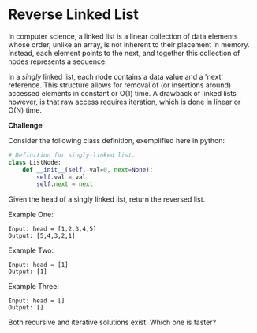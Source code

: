 # Reverse Linked List

In computer science, a linked list is a linear collection of data elements whose order, unlike an array, is not inherent to their placement in memory. Instead, each element points to the next, and together this collection of nodes represents a sequence.

In a *singly* linked list, each node contains a data value and a 'next' reference. This structure allows for removal of (or insertions around) accessed elements in constant or O(1) time. A drawback of linked lists however, is that raw access requires iteration, which is done in linear or O(N) time.

**Challenge**

Consider the following class definition, exemplified here in python:
```python
# Definition for singly-linked list.
class ListNode:
    def __init__(self, val=0, next=None):
        self.val = val
        self.next = next
```
Given the head of a singly linked list, return the reversed list.

Example One:
```
Input: head = [1,2,3,4,5]
Output: [5,4,3,2,1]
```
Example Two:
```
Input: head = [1]
Output: [1]
```
Example Three:
```
Input: head = []
Output: []
```

Both recursive and iterative solutions exist. Which one is faster?
